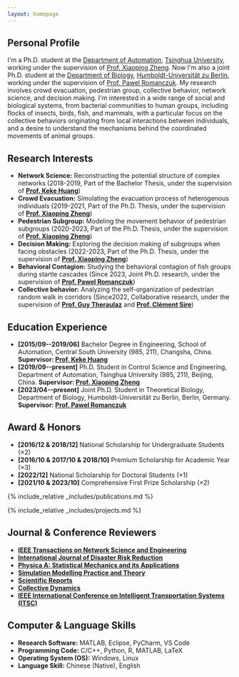 ```yaml
---
layout: homepage
---
```


## Personal Profile

I'm a Ph.D. student at the <a href="https://www.au.tsinghua.edu.cn/" target="_blank"> Department of Automation</a>, <a href="https://www.tsinghua.edu.cn/" target="_blank"> Tsinghua University</a>, working under the supervision of <a href="https://www.au.tsinghua.edu.cn/info/1110/1580.htm" target="_blank"> Prof. Xiaoping Zheng</a>. Now I'm also a joint Ph.D. student at the <a href="https://www.biologie.hu-berlin.de/de" target="_blank"> Department of Biology</a>, <a href="https://www.hu-berlin.de/de" target="_blank"> Humboldt-Universität zu Berlin</a>, working under the supervision of <a href="http://lab.romanczuk.de/people/" target="_blank"> Prof. Pawel Romanczuk</a>. My research involves crowd evacuation, pedestrian group, collective behavior, network science, and decision making. I'm interested in a wide range of social and biological systems, from bacterial communities to human groups, including flocks of insects, birds, fish, and mammals, with a particular focus on the collective behaviors originating from local interactions between individuals, and a desire to understand the mechanisms behind the coordinated movements of animal groups.


## Research Interests
- **Network Science:**  Reconstructing the potential structure of complex networks
  (2018-2019, Part of the Bachelor Thesis, under the supervision of **<a href="https://faculty.csu.edu.cn/huangkeke/zh_CN/index.htm" target="_blank"> Prof. Keke Huang</a>**)
- **Crowd Evacuation:**  Simulating the evacuation process of heterogenous individuals (2019-2021, Part of the Ph.D. Thesis, under the supervision of **<a href="https://www.au.tsinghua.edu.cn/info/1110/1580.htm" target="_blank"> Prof. Xiaoping Zheng</a>**)
- **Pedestrian Subgroup:**  Modeling the movement behavior of pedestrian subgroups (2020-2023, Part of the Ph.D. Thesis, under the supervision of **<a href="https://www.au.tsinghua.edu.cn/info/1110/1580.htm" target="_blank"> Prof. Xiaoping Zheng</a>**)
- **Decision Making:**  Exploring the decision making of subgroups when facing obstacles (2022-2023, Part of the Ph.D. Thesis, under the supervision of **<a href="https://www.au.tsinghua.edu.cn/info/1110/1580.htm" target="_blank"> Prof. Xiaoping Zheng</a>**)
- **Behavioral Contagion:**  Studying the behavioral contagion of fish groups during startle cascades (Since 2023, Joint Ph.D. research, under the supervision of **<a href="http://lab.romanczuk.de/people/" target="_blank"> Prof. Pawel Romanczuk</a>**)
- **Collective behavior:**  Analyzing the self-organization of pedestrian random walk in corridors (Since2022, Collaborative research, under the supervision of **<a href="https://crca.cbi-toulouse.fr/en/guytheraulaz/" target="_blank"> Prof. Guy Theraulaz</a>** and **<a href="https://www.lpt.ups-tlse.fr/spip.php?article34&lang=fr" target="_blank"> Prof. Clément Sire</a>**)


## Education Experience
- **[2015/09--2019/06]**  Bachelor Degree in Engineering, School of Automation, Central South University (985, 211), Changsha, China. **Supervisor: <a href="https://faculty.csu.edu.cn/huangkeke/zh_CN/index.htm" target="_blank"> Prof. Keke Huang</a>**
- **[2019/09--present]**  Ph.D. Student in Control Science and Engineering, Department of Automation, Tsinghua University (985, 211), Beijing, China. **Supervisor: <a href="https://www.au.tsinghua.edu.cn/info/1110/1580.htm" target="_blank"> Prof. Xiaoping Zheng</a>**
- **[2023/04--present]**  Joint Ph.D. Student in Theoretical Biology, Department of Biology, Humboldt-Universität zu Berlin, Berlin, Germany. **Supervisor: <a href="http://lab.romanczuk.de/people/" target="_blank"> Prof. Pawel Romanczuk</a>**


## Award & Honors
- **[2016/12 & 2018/12]**  National Scholarship for Undergraduate Students (×2)
- **[2016/10 & 2017/10 & 2018/10]**  Premium Scholarship for Academic Year (×3)
- **[2022/12]**  National Scholarship for Doctoral Students (×1)
- **[2021/10 & 2023/10]**  Comprehensive First Prize Scholarship (×2)


{% include_relative _includes/publications.md %}

{% include_relative _includes/projects.md %}


<!-- 
## Collaborative Research

- **[Feb. 2023]** <a href="https://www.sciencedirect.com/science/article/pii/S089990072200346X" target="_blank">*Low muscle mass is associated with a higher risk of all–cause and cardiovascular disease–specific mortality in cancer survivors*</a> has been accepted by **Nutrition**. 
- **[Aug. 2021]** <a href="https://www.jmcp.org/doi/full/10.18553/jmcp.2021.27.10.1482" target="_blank">*Validation of EHR medication fill data obtained through electronic linkage with pharmacies*</a> has been accepted by the **Journal of Managed Care & Specialty Pharmacy**.
- **[Jan. 2021]** <a href="https://onlinelibrary.wiley.com/doi/abs/10.1111/jocd.13486" target="_blank">*Quantitative evaluation of rejuvenation treatment of nasolabial fold wrinkles by regression model and 3D photography*</a> has been accepted by the **Journal of Cosmetic Dermatology**.
-->

## Journal & Conference Reviewers
- **<a href="https://ieeexplore.ieee.org/xpl/RecentIssue.jsp?punumber=6488902" target="_blank"> IEEE Transactions on Network Science and Engineering </a>**
- **<a href="https://www.sciencedirect.com/journal/international-journal-of-disaster-risk-reduction"> International Journal of Disaster Risk Reduction </a>**
- **<a href="https://www.sciencedirect.com/journal/physica-a-statistical-mechanics-and-its-applications?_gl=1*1apxcw5*_ga*MjAzMTYyNzg4Mi4xNjgyNjcxMzM1*_ga_4R527DM8F7*MTY5ODk1NDg2Mi4xNi4xLjE2OTg5NTQ4NzMuMC4wLjA." target="_blank"> Physica A: Statistical Mechanics and its Applications </a>**
- **<a href="https://www.sciencedirect.com/journal/simulation-modelling-practice-and-theory" target="_blank"> Simulation Modelling Practice and Theory </a>**
- **<a href="https://www.sciencedirect.com/journal/simulation-modelling-practice-and-theory" target="_blank"> Scientific Reports </a>**
- **<a href="https://www.nature.com/srep/" target="_blank"> Collective Dynamics </a>**
- **<a href="https://its.papercept.net/conferences/scripts/login.pl" target="_blank"> IEEE International Conference on Intelligent Transportation Systems (ITSC) </a>**


## Computer & Language Skills
- **Research Software:**  MATLAB, Eclipse, PyCharm, VS Code
- **Programming Code:**  C/C++, Python, R, MATLAB, LaTeX
- **Operating System (OS):**  Windows, Linux
- **Language Skill:**  Chinese (Native), English
